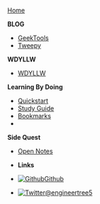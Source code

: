 [Home](/)

**BLOG**

  - [GeekTools](geektools.md)
  - [Tweepy](tweepy.md)

**WDYLLW**
  - [WDYLLW](WDYLLW/WDYLLW.md)

**Learning By Doing**
  - [Quickstart](ltd/quickstart.md)
  - [Study Guide](ltd/studyguide.md)
  - [Bookmarks](ltd/sites.md)
  - 
**Side Quest**
  - [Open Notes](opennotes.md)

- **Links**
- [![Github](https://icongram.jgog.in/simple/github.svg?color=808080&size=16)Github](https://github.com/engineertree5/tree5_treehouse)
- [![Twitter](https://icongram.jgog.in/simple/twitter.svg?colored&size=16)@engineertree5](http://twitter.com/engineertree5)